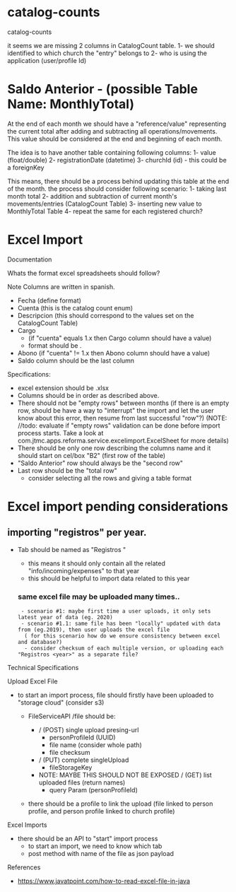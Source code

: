 # catalog-counts
catalog-counts

it seems we are missing 2 columns in CatalogCount table.
1- we should identified to which church the "entry" belongs to
2- who is using the application (user/profile Id)

# Saldo Anterior - (possible Table Name: MonthlyTotal)
At the end of each month we should have a "reference/value" representing the current total
after adding and subtracting all operations/movements.
This value should be considered at the end and beginning of each month.

The idea is to have another table containing following columns:
1- value (float/double)
2- registrationDate (datetime)
3- churchId (id) - this could be a foreignKey

This means, there should be a process behind updating this table at the end of the month.
the process should consider following scenario:
1- taking last month total
2- addition and subtraction of current month's movements/entries (CatalogCount Table)
3- inserting new value to MonthlyTotal Table
4- repeat the same for each registered church?


# Excel Import
Documentation

Whats the format excel spreadsheets should follow?

Note Columns are written in spanish.
 - Fecha (define format)
 - Cuenta (this is the catalog count enum)
 - Descripcion (this should correspond to the values set on the CatalogCount Table)
 - Cargo 
    - (if "cuenta" equals 1.x then Cargo column should have a value)
    - format should be <number>.<number>
 - Abono (if "cuenta" != 1.x then Abono column should have a value)
 - Saldo column should be the last column
 
 Specifications:
 - excel extension should be .xlsx
 - Columns should be in order as described above.
 - There should not be "empty rows" between months (if there is an empty row, 
    should be have a way to "interrupt" the import and let the user know about this error, 
    then resume from last successful "row"?) (NOTE: //todo: evaluate if "empty rows" validation can be done
    before import process starts. Take a look at com.jtmc.apps.reforma.service.excelimport.ExcelSheet for more details)
 - There should be only one row describing the columns name and it should start on cel/box "B2" (first row of the table)
 - "Saldo Anterior" row should always be the "second row"
 - Last row should be the "total row"
    - consider selecting all the rows and giving a table format

    
 # Excel import pending considerations
 ## importing "registros" per year.
 - Tab should be named as "Registros <year>" 
    - this means it should only contain all the related "info/incoming/expenses" to that year
    - this should be helpful to import data related to this year
    
    ### same excel file may be uploaded many times..
        - scenario #1: maybe first time a user uploads, it only sets latest year of data (eg. 2020)
        - scenario #1.1: same file has been "locally" updated with data from (eg.2019), then user uploads the excel file
         ( for this scenario how do we ensure consistency between excel and database?)
         - consider checksum of each multiple version, or uploading each "Registros <year>" as a separate file?
    
    
 Technical Specifications
 
 Upload Excel File
 - to start an import process, file should firstly have been uploaded to "storage cloud" (consider s3)
    - FileServiceAPI /file should be:
        - / (POST) single upload presing-url 
           - personProfileId (UUID)
           - file name (consider whole path) 
           - file checksum
        - / (PUT) complete singleUpload
            -  fileStorageKey
        - NOTE: MAYBE THIS SHOULD NOT BE EXPOSED / (GET) list uploaded files (return names)
            - query Param (personProfileId)
            
    - there should be a profile to link the upload (file linked to person profile, and person profile linked to church profile)

    
  Excel Imports
  - there should be an API to "start" import process
    - to start an import, we need to know which tab
    - post method with name of the file as json payload
    
    
    
 References
 - https://www.javatpoint.com/how-to-read-excel-file-in-java
